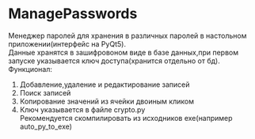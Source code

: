 # ManagePasswords
Менеджер паролей для хранения в различных паролей в настольном приложении(интерфейс на PyQt5).\
Данные хранятся в зашифровоном виде в базе данных,при первом запуске указывается ключ доступа(хранится отдельно от бд).\
Функционал:
1. Добавление,удаление и редактирование записей
2. Поиск записей
3. Копирование значений из ячейки двоиным кликом
4. Ключ указывается в файле crypto.py\
Рекомендуется скомпилировать из исходников exe(например auto_py_to_exe)
